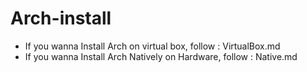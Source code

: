 # Arch-install

- If you wanna Install Arch on virtual box, follow : VirtualBox.md
- If you wanna Install Arch Natively on Hardware, follow : Native.md
